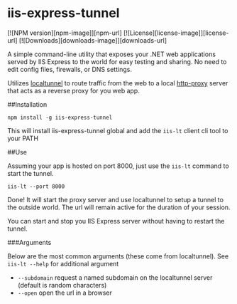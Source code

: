 iis-express-tunnel
====================
[![NPM version][npm-image]][npm-url]
[![License][license-image]][license-url]
[![Downloads][downloads-image]][downloads-url]

A simple command-line utility that exposes your .NET web applications served by IIS Express to the world for easy testing and sharing. No need to edit config files, firewalls, or DNS settings.

Utilizes [localtunnel](https://github.com/localtunnel/localtunnel) to route traffic from the web to a local [http-proxy](https://github.com/nodejitsu/node-http-proxy) server that acts as a reverse proxy for you web app.

##Installation

```
npm install -g iis-express-tunnel
```

This will install iis-express-tunnel global and add the `iis-lt` client cli tool to your PATH

##Use

Assuming your app is hosted on port 8000, just use the `iis-lt` command to start the tunnel.

```
iis-lt --port 8000
```

Done! It will start the proxy server and use localtunnel to setup a tunnel to the outside world. The url will remain active for the duration of your session.

You can start and stop you IIS Express server without having to restart the tunnel.

###Arguments

Below are the most common arguments (these come from localtunnel). See `iis-lt --help` for additional argument

-  `--subdomain` request a named subdomain on the localtunnel server (default is random characters)
- `--open` open the url in a browser